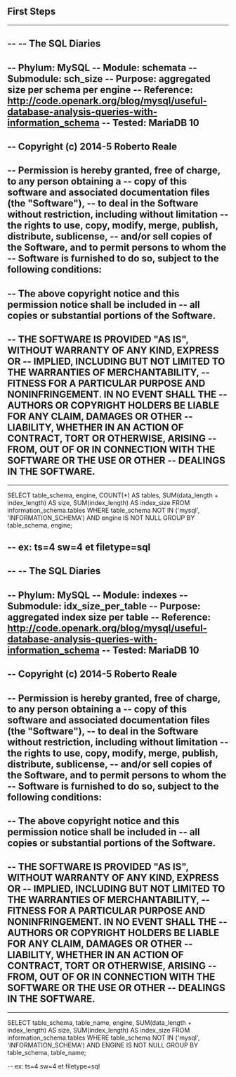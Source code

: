 ## First Steps

--------------------------------------------------------------------------------
--
--  The SQL Diaries
-- 
--  Phylum:    MySQL
--  Module:    schemata
--  Submodule: sch_size
--  Purpose:   aggregated size per schema per engine
--  Reference: http://code.openark.org/blog/mysql/useful-database-analysis-queries-with-information_schema
--  Tested:    MariaDB 10
--
--  Copyright (c) 2014-5 Roberto Reale
--  
--  Permission is hereby granted, free of charge, to any person obtaining a
--  copy of this software and associated documentation files (the "Software"),
--  to deal in the Software without restriction, including without limitation
--  the rights to use, copy, modify, merge, publish, distribute, sublicense,
--  and/or sell copies of the Software, and to permit persons to whom the
--  Software is furnished to do so, subject to the following conditions:
--  
--  The above copyright notice and this permission notice shall be included in
--  all copies or substantial portions of the Software.
--  
--  THE SOFTWARE IS PROVIDED "AS IS", WITHOUT WARRANTY OF ANY KIND, EXPRESS OR
--  IMPLIED, INCLUDING BUT NOT LIMITED TO THE WARRANTIES OF MERCHANTABILITY,
--  FITNESS FOR A PARTICULAR PURPOSE AND NONINFRINGEMENT. IN NO EVENT SHALL THE
--  AUTHORS OR COPYRIGHT HOLDERS BE LIABLE FOR ANY CLAIM, DAMAGES OR OTHER
--  LIABILITY, WHETHER IN AN ACTION OF CONTRACT, TORT OR OTHERWISE, ARISING
--  FROM, OUT OF OR IN CONNECTION WITH THE SOFTWARE OR THE USE OR OTHER
--  DEALINGS IN THE SOFTWARE.
-- 
--------------------------------------------------------------------------------


SELECT
    table_schema,
    engine,
    COUNT(*)                          AS tables,
    SUM(data_length + index_length)   AS size,
    SUM(index_length)                 AS index_size
FROM
    information_schema.tables
WHERE
    table_schema NOT IN ('mysql', 'INFORMATION_SCHEMA') AND engine IS NOT NULL
GROUP BY
    table_schema, engine;

--  ex: ts=4 sw=4 et filetype=sql
--------------------------------------------------------------------------------
--
--  The SQL Diaries
-- 
--  Phylum:    MySQL
--  Module:    indexes
--  Submodule: idx_size_per_table
--  Purpose:   aggregated index size per table
--  Reference: http://code.openark.org/blog/mysql/useful-database-analysis-queries-with-information_schema
--  Tested:    MariaDB 10
--
--  Copyright (c) 2014-5 Roberto Reale
--  
--  Permission is hereby granted, free of charge, to any person obtaining a
--  copy of this software and associated documentation files (the "Software"),
--  to deal in the Software without restriction, including without limitation
--  the rights to use, copy, modify, merge, publish, distribute, sublicense,
--  and/or sell copies of the Software, and to permit persons to whom the
--  Software is furnished to do so, subject to the following conditions:
--  
--  The above copyright notice and this permission notice shall be included in
--  all copies or substantial portions of the Software.
--  
--  THE SOFTWARE IS PROVIDED "AS IS", WITHOUT WARRANTY OF ANY KIND, EXPRESS OR
--  IMPLIED, INCLUDING BUT NOT LIMITED TO THE WARRANTIES OF MERCHANTABILITY,
--  FITNESS FOR A PARTICULAR PURPOSE AND NONINFRINGEMENT. IN NO EVENT SHALL THE
--  AUTHORS OR COPYRIGHT HOLDERS BE LIABLE FOR ANY CLAIM, DAMAGES OR OTHER
--  LIABILITY, WHETHER IN AN ACTION OF CONTRACT, TORT OR OTHERWISE, ARISING
--  FROM, OUT OF OR IN CONNECTION WITH THE SOFTWARE OR THE USE OR OTHER
--  DEALINGS IN THE SOFTWARE.
-- 
--------------------------------------------------------------------------------


SELECT
    table_schema,
    table_name,
    engine, 
    SUM(data_length + index_length)   AS size,
    SUM(index_length)                 AS index_size
FROM
    information_schema.tables
WHERE
    table_schema NOT IN ('mysql', 'INFORMATION_SCHEMA') AND ENGINE IS NOT NULL
GROUP BY
    table_schema, table_name;

--  ex: ts=4 sw=4 et filetype=sql
<!-- vim: set fenc=utf-8 spell spl=en ts=4 sw=4 et filetype=markdown : -->
